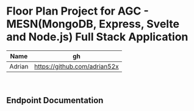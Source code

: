 # Floor Plan Project for AGC - MESN(MongoDB, Express, Svelte and Node.js) Full Stack Application

|  Name | gh  
|---|---|
|Adrian|https://github.com/adrian52x|
<br>


## Endpoint Documentation

